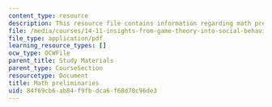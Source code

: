 ```yaml
---
content_type: resource
description: This resource file contains information regarding math preliminaries.
file: /media/courses/14-11-insights-from-game-theory-into-social-behavior-fall-2013/84f69cb6ab84f9fbdca6f68d70c96de3_MIT14_11F13_Math_pre.pdf
file_type: application/pdf
learning_resource_types: []
ocw_type: OCWFile
parent_title: Study Materials
parent_type: CourseSection
resourcetype: Document
title: Math preliminaries
uid: 84f69cb6-ab84-f9fb-dca6-f68d70c96de3
---
```

